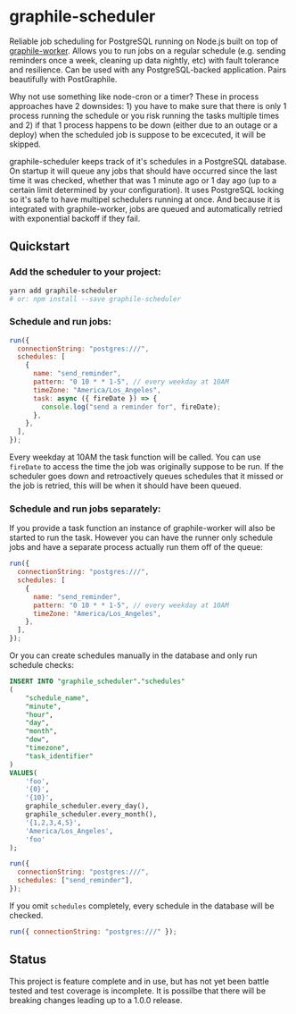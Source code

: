# graphile-scheduler

Reliable job scheduling for PostgreSQL running on Node.js built on top of [graphile-worker](https://github.com/graphile/worker). Allows you to run jobs on a regular schedule (e.g. sending reminders once a week, cleaning up data nightly, etc) with fault tolerance and resilience. Can be used with any PostgreSQL-backed application. Pairs beautifully with PostGraphile.

Why not use something like node-cron or a timer? These in process approaches have 2 downsides: 1) you have to make sure that there is only 1 process running the schedule or you risk running the tasks multiple times and 2) if that 1 process happens to be down (either due to an outage or a deploy) when the scheduled job is suppose to be excecuted, it will be skipped.

graphile-scheduler keeps track of it's schedules in a PostgreSQL database. On startup it will queue any jobs that should have occurred since the last time it was checked, whether that was 1 minute ago or 1 day ago (up to a certain limit determined by your configuration). It uses PostgreSQL locking so it's safe to have multipel schedulers running at once. And because it is integrated with graphile-worker, jobs are queued and automatically retried with exponential backoff if they fail.

## Quickstart

### Add the scheduler to your project:

```sh
yarn add graphile-scheduler
# or: npm install --save graphile-scheduler
```

### Schedule and run jobs:

```js
run({
  connectionString: "postgres:///",
  schedules: [
    {
      name: "send_reminder",
      pattern: "0 10 * * 1-5", // every weekday at 10AM
      timeZone: "America/Los_Angeles",
      task: async ({ fireDate }) => {
        console.log("send a reminder for", fireDate);
      },
    },
  ],
});
```

Every weekday at 10AM the task function will be called. You can use `fireDate` to access the time the job was originally suppose to be run. If the scheduler goes down and retroactively queues schedules that it missed or the job is retried, this will be when it should have been queued.

### Schedule and run jobs separately:

If you provide a task function an instance of graphile-worker will also be started to run the task. However you can have the runner only schedule jobs and have a separate process actually run them off of the queue:

```js
run({
  connectionString: "postgres:///",
  schedules: [
    {
      name: "send_reminder",
      pattern: "0 10 * * 1-5", // every weekday at 10AM
      timeZone: "America/Los_Angeles",
    },
  ],
});
```

Or you can create schedules manually in the database and only run schedule checks:

```sql
INSERT INTO "graphile_scheduler"."schedules"
(
	"schedule_name",
	"minute",
	"hour",
	"day",
	"month",
	"dow",
	"timezone",
	"task_identifier"
)
VALUES(
	'foo',
	'{0}',
	'{10}',
	graphile_scheduler.every_day(),
	graphile_scheduler.every_month(),
	'{1,2,3,4,5}',
	'America/Los_Angeles',
	'foo'
);
```

```js
run({
  connectionString: "postgres:///",
  schedules: ["send_reminder"],
});
```

If you omit `schedules` completely, every schedule in the database will be checked.

```js
run({ connectionString: "postgres:///" });
```

## Status

This project is feature complete and in use, but has not yet been battle tested and test coverage is incomplete. It is possilbe that there will be breaking changes leading up to a 1.0.0 release.
